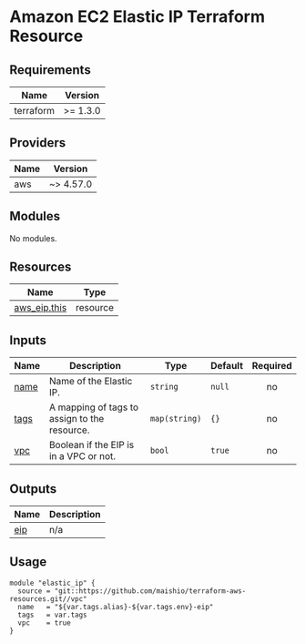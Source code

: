 # Amazon EC2 Elastic IP Terraform Resource

## Requirements

| Name      | Version  |
|-----------|----------|
| terraform | >= 1.3.0 |

## Providers

| Name | Version   |
|------|-----------|
| aws  | ~> 4.57.0 |

## Modules

No modules.

## Resources

| Name | Type |
|------|------|
| [aws_eip.this](https://registry.terraform.io/providers/hashicorp/aws/latest/docs/resources/eip) | resource |

## Inputs

| Name | Description | Type | Default | Required |
|------|-------------|------|---------|:--------:|
| <a name="input_name"></a> [name](#input\_name) | Name of the Elastic IP. | `string` | `null` | no |
| <a name="input_tags"></a> [tags](#input\_tags) | A mapping of tags to assign to the resource. | `map(string)` | `{}` | no |
| <a name="input_vpc"></a> [vpc](#input\_vpc) | Boolean if the EIP is in a VPC or not. | `bool` | `true` | no |

## Outputs

| Name | Description |
|------|-------------|
| <a name="output_eip"></a> [eip](#output\_eip) | n/a |

## Usage

```hcl
module "elastic_ip" {
  source = "git::https://github.com/maishio/terraform-aws-resources.git//vpc"
  name   = "${var.tags.alias}-${var.tags.env}-eip"
  tags   = var.tags
  vpc    = true
}
```
